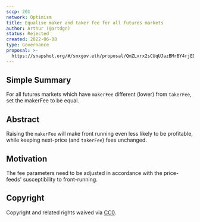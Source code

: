 ```yaml
---
sccp: 201
network: Optimism
title: Equalise maker and taker fee for all futures markets  
author: Arthur (@artdgn)
status: Rejected
created: 2022-06-08
type: Governance
proposal: >-
  https://snapshot.org/#/snxgov.eth/proposal/QmZLxrx2sCUqUJazBMrBY4rjEDAiSmiwu3h7nLaxYNvGDX
---
```


## Simple Summary

<!--"If you can't explain it simply, you don't understand it well enough." Provide a simplified and layman-accessible explanation of the SCCP.-->

For all futures markets which have `makerFee` different (lower) from `takerFee`, set the makerFee to be equal. 

## Abstract

<!--A short (~200 word) description of the variable change proposed.-->

Raising the `makerFee` will make front running even less likely to be profitable, while keeping next-price (and `takerFee`) fees
unchanged.

## Motivation

<!--The motivation is critical for SCCPs that want to update variables within Synthetix. It should clearly explain why the existing variable is not incentive aligned. SCCP submissions without sufficient motivation may be rejected outright.-->

The fee parameters need to be adjusted in accordance with the price-feeds' susceptibility to front-running.


## Copyright

Copyright and related rights waived via [CC0](https://creativecommons.org/publicdomain/zero/1.0/).
